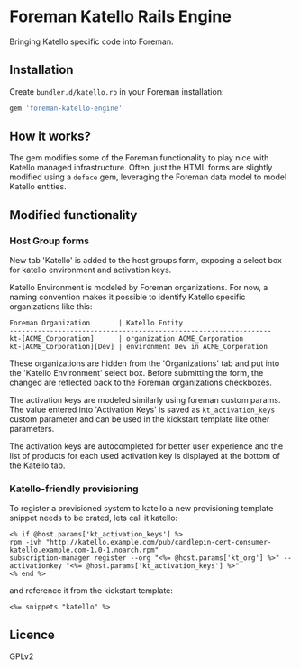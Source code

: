 Foreman Katello Rails Engine
============================

Bringing Katello specific code into Foreman.

Installation
------------

Create `bundler.d/katello.rb` in your Foreman installation:

```ruby
gem 'foreman-katello-engine'
```

How it works?
-------------

The gem modifies some of the Foreman functionality to play nice with
Katello managed infrastructure. Often, just the HTML forms are
slightly modified using a `deface` gem, leveraging the Foreman data
model to model Katello entities.

Modified functionality
----------------------

### Host Group forms

New tab 'Katello' is added to the host groups form, exposing a select
box for katello environment and activation keys.

Katello Environment is modeled by Foreman organizations. For now, a
naming convention makes it possible to identify Katello specific
organizations like this:

```
Foreman Organization       | Katello Entity
-----------------------------------------------------------------
kt-[ACME_Corporation]      | organization ACME_Corporation
kt-[ACME_Corporation][Dev] | environment Dev in ACME_Corporation
```

These organizations are hidden from the 'Organizations' tab and put
into the 'Katello Environment' select box. Before submitting the form,
the changed are reflected back to the Foreman organizations
checkboxes.

The activation keys are modeled similarly using foreman custom params.
The value entered into 'Activation Keys' is saved as
`kt_activation_keys` custom parameter and can be used in the kickstart
template like other parameters.

The activation keys are autocompleted for better user experience and
the list of products for each used activation key is displayed at the
bottom of the Katello tab.

### Katello-friendly provisioning

To register a provisioned system to katello a new provisioning
template snippet needs to be crated, lets call it katello:

```
<% if @host.params['kt_activation_keys'] %>
rpm -ivh "http://katello.example.com/pub/candlepin-cert-consumer-katello.example.com-1.0-1.noarch.rpm"
subscription-manager register --org "<%= @host.params['kt_org'] %>" --activationkey "<%= @host.params['kt_activation_keys'] %>"
<% end %>
```

and reference it from the kickstart template:

```
<%= snippets "katello" %>
```

Licence
-------

GPLv2
